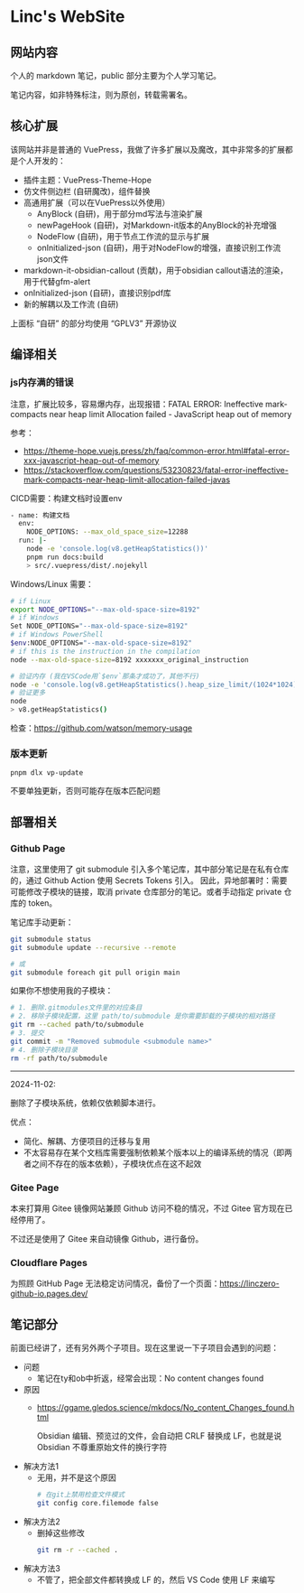 # Linc's WebSite

## 网站内容

个人的 markdown 笔记，public 部分主要为个人学习笔记。

笔记内容，如非特殊标注，则为原创，转载需署名。

## 核心扩展

该网站并非是普通的 VuePress，我做了许多扩展以及魔改，其中非常多的扩展都是个人开发的：

- 插件主题：VuePress-Theme-Hope
- 仿文件侧边栏 (自研魔改)，组件替换
- 高通用扩展（可以在VuePress以外使用）
  - AnyBlock (自研)，用于部分md写法与渲染扩展
  - newPageHook (自研)，对Markdown-it版本的AnyBlock的补充增强
  - NodeFlow (自研)，用于节点工作流的显示与扩展
  - onInitialized-json (自研)，用于对NodeFlow的增强，直接识别工作流json文件
- markdown-it-obsidian-callout (贡献)，用于obsidian callout语法的渲染，用于代替gfm-alert
- onInitialized-json (自研)，直接识别pdf库
- 新的解耦以及工作流 (自研)

上面标 “自研” 的部分均使用 “GPLV3” 开源协议

## 编译相关

### js内存满的错误

注意，扩展比较多，容易爆内存，出现报错：FATAL ERROR: Ineffective mark-compacts near heap limit Allocation failed - JavaScript heap out of memory

参考：

- https://theme-hope.vuejs.press/zh/faq/common-error.html#fatal-error-xxx-javascript-heap-out-of-memory
- https://stackoverflow.com/questions/53230823/fatal-error-ineffective-mark-compacts-near-heap-limit-allocation-failed-javas

CICD需要：构建文档时设置env

```bash
- name: 构建文档
  env:
    NODE_OPTIONS: --max_old_space_size=12288
  run: |-
    node -e 'console.log(v8.getHeapStatistics())'
    pnpm run docs:build
    > src/.vuepress/dist/.nojekyll
```

Windows/Linux 需要：

```bash
# if Linux
export NODE_OPTIONS="--max-old-space-size=8192"
# if Windows
Set NODE_OPTIONS="--max-old-space-size=8192"
# if Windows PowerShell
$env:NODE_OPTIONS="--max-old-space-size=8192"
# if this is the instruction in the compilation
node --max-old-space-size=8192 xxxxxxx_original_instruction

# 验证内存 (我在VSCode用`$env`那条才成功了，其他不行)
node -e 'console.log(v8.getHeapStatistics().heap_size_limit/(1024*1024))'
# 验证更多
node
> v8.getHeapStatistics()
```

检查：https://github.com/watson/memory-usage

### 版本更新

`pnpm dlx vp-update`

不要单独更新，否则可能存在版本匹配问题

## 部署相关

### Github Page

注意，这里使用了 git submodule 引入多个笔记库，其中部分笔记是在私有仓库的，通过 Github Action 使用 Secrets Tokens 引入。
因此，异地部署时：需要可能修改子模块的链接，取消 private 仓库部分的笔记。或者手动指定 private 仓库的 token。

笔记库手动更新：

```bash
git submodule status
git submodule update --recursive --remote

# 或
git submodule foreach git pull origin main
```

如果你不想使用我的子模块：

```bash
# 1. 删除.gitmodules文件里的对应条目
# 2. 移除子模块配置，这里 path/to/submodule 是你需要卸载的子模块的相对路径
git rm --cached path/to/submodule
# 3. 提交
git commit -m "Removed submodule <submodule name>"
# 4. 删除子模块目录
rm -rf path/to/submodule
```

---

2024-11-02: 

删除了子模块系统，依赖仅依赖脚本进行。

优点：

- 简化、解耦、方便项目的迁移与复用
- 不太容易存在某个文档库需要强制依赖某个版本以上的编译系统的情况（即两者之间不存在的版本依赖），子模块优点在这不起效

### Gitee Page

本来打算用 Gitee 镜像网站兼顾 Github 访问不稳的情况，不过 Gitee 官方现在已经停用了。

不过还是使用了 Gitee 来自动镜像 Github，进行备份。

### Cloudflare Pages

为照顾 GitHub Page 无法稳定访问情况，备份了一个页面：https://linczero-github-io.pages.dev/

## 笔记部分

前面已经讲了，还有另外两个子项目。现在这里说一下子项目会遇到的问题：

- 问题
  - 笔记在ty和ob中折返，经常会出现：No content changes found
- 原因
  - https://ggame.gledos.science/mkdocs/No_content_Changes_found.html
    
    Obsidian 编辑、预览过的文件，会自动把 CRLF 替换成 LF，也就是说 Obsidian 不尊重原始文件的换行字符
- 解决方法1
  - 无用，并不是这个原因
    ```bash
    # 在git上禁用检查文件模式
    git config core.filemode false
    ```
- 解决方法2
  - 删掉这些修改
    ```bash
    git rm -r --cached .
    ```
- 解决方法3
  - 不管了，把全部文件都转换成 LF 的，然后 VS Code 使用 LF 来编写
